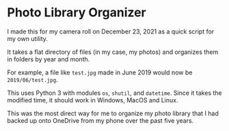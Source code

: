 # Photo Library Organizer

I made this for my camera roll on December 23, 2021 as a quick script for my own utility.

It takes a flat directory of files (in my case, my photos) and organizes them in folders by year and month.

For example, a file like `test.jpg` made in June 2019 would now be `2019/06/test.jpg`.

This uses Python 3 with modules `os`, `shutil`, and `datetime`. Since it takes the modified time, it should work in Windows, MacOS and Linux.

This was the most direct way for me to organize my photo library that I had backed up onto OneDrive from my phone over the past five years.